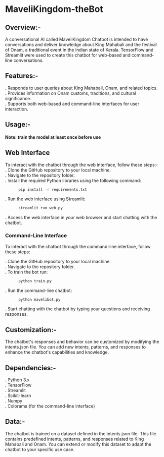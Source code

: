 # MaveliKingdom-theBot<br>
## **Overview**:-<br>
A conversational AI called MaveliKingdom Chatbot is intended to have conversations and deliver knowledge about King Mahabali and the festival of Onam, a traditional event in the Indian state of Kerala. TensorFlow and Streamlit were used to create this chatbot for web-based and command-line conversations.

## **Features**:-<br>
. Responds to user queries about King Mahabali, Onam, and related topics.<br>
. Provides information on Onam customs, traditions, and cultural significance.<br>
. Supports both web-based and command-line interfaces for user interaction.<br>

## **Usage**:-<br>
#### **Note**: train the model at least once before use<br>

## **Web Interface**
To interact with the chatbot through the web interface, follow these steps:-<br>
. Clone the GitHub repository to your local machine.<br>
. Navigate to the repository folder.<br>
. Install the required Python libraries using the following command:

```bash
      pip install -r requirements.txt
```
. Run the web interface using Streamlit:<be>

```bash
      streamlit run web.py
```      
. Access the web interface in your web browser and start chatting with the chatbot.<br>

### **Command-Line Interface**

To interact with the chatbot through the command-line interface, follow these steps:<br>

. Clone the GitHub repository to your local machine.<br>
. Navigate to the repository folder.<br>
. To train the bot run:<be>

```bash
      python train.py
```      
. Run the command-line chatbot:<be>

```bash
      python mavelibot.py
```

. Start chatting with the chatbot by typing your questions and receiving responses.<br>

## **Customization**:-<br>
The chatbot's responses and behavior can be customized by modifying the intents.json file. You can add new intents, patterns, and responses to enhance the chatbot's capabilities and knowledge.

## **Dependencies**:-<br>
. Python 3.x<br>
. TensorFlow<br>
. Streamlit<br>
. Scikit-learn<br>
. Numpy<br>
. Colorama (for the command-line interface)<br>

## **Data**:-<br>
The chatbot is trained on a dataset defined in the intents.json file. This file contains predefined intents, patterns, and responses related to King Mahabali and Onam. You can extend or modify this dataset to adapt the chatbot to your specific use case.
